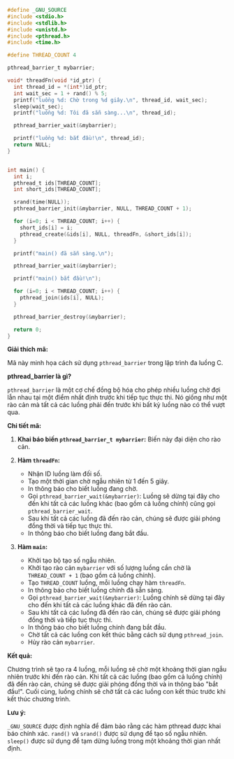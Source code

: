 ```C
#define _GNU_SOURCE
#include <stdio.h>
#include <stdlib.h>
#include <unistd.h>
#include <pthread.h>
#include <time.h>

#define THREAD_COUNT 4

pthread_barrier_t mybarrier;

void* threadFn(void *id_ptr) {
  int thread_id = *(int*)id_ptr;
  int wait_sec = 1 + rand() % 5;
  printf("luồng %d: Chờ trong %d giây.\n", thread_id, wait_sec);
  sleep(wait_sec);
  printf("luồng %d: Tôi đã sẵn sàng...\n", thread_id);

  pthread_barrier_wait(&mybarrier);

  printf("luồng %d: bắt đầu!\n", thread_id);
  return NULL;
}


int main() {
  int i;
  pthread_t ids[THREAD_COUNT];
  int short_ids[THREAD_COUNT];

  srand(time(NULL));
  pthread_barrier_init(&mybarrier, NULL, THREAD_COUNT + 1);

  for (i=0; i < THREAD_COUNT; i++) {
    short_ids[i] = i;
    pthread_create(&ids[i], NULL, threadFn, &short_ids[i]);
  }

  printf("main() đã sẵn sàng.\n");

  pthread_barrier_wait(&mybarrier);

  printf("main() bắt đầu!\n");

  for (i=0; i < THREAD_COUNT; i++) {
    pthread_join(ids[i], NULL);
  }

  pthread_barrier_destroy(&mybarrier);

  return 0;
}
```

**Giải thích mã:**

Mã này minh họa cách sử dụng `pthread_barrier` trong lập trình đa luồng C. 

**pthread_barrier là gì?**

`pthread_barrier` là một cơ chế đồng bộ hóa cho phép nhiều luồng chờ đợi lẫn nhau tại một điểm nhất định trước khi tiếp tục thực thi. Nó giống như một rào cản mà tất cả các luồng phải đến trước khi bất kỳ luồng nào có thể vượt qua.

**Chi tiết mã:**

1. **Khai báo biến `pthread_barrier_t mybarrier`:** Biến này đại diện cho rào cản.

2. **Hàm `threadFn`:**
   - Nhận ID luồng làm đối số.
   - Tạo một thời gian chờ ngẫu nhiên từ 1 đến 5 giây.
   - In thông báo cho biết luồng đang chờ.
   - Gọi `pthread_barrier_wait(&mybarrier)`: Luồng sẽ dừng tại đây cho đến khi tất cả các luồng khác (bao gồm cả luồng chính) cũng gọi `pthread_barrier_wait`.
   - Sau khi tất cả các luồng đã đến rào cản, chúng sẽ được giải phóng đồng thời và tiếp tục thực thi.
   - In thông báo cho biết luồng đang bắt đầu.

3. **Hàm `main`:**
   - Khởi tạo bộ tạo số ngẫu nhiên.
   - Khởi tạo rào cản `mybarrier` với số lượng luồng cần chờ là `THREAD_COUNT + 1` (bao gồm cả luồng chính).
   - Tạo `THREAD_COUNT` luồng, mỗi luồng chạy hàm `threadFn`.
   - In thông báo cho biết luồng chính đã sẵn sàng.
   - Gọi `pthread_barrier_wait(&mybarrier)`: Luồng chính sẽ dừng tại đây cho đến khi tất cả các luồng khác đã đến rào cản.
   - Sau khi tất cả các luồng đã đến rào cản, chúng sẽ được giải phóng đồng thời và tiếp tục thực thi.
   - In thông báo cho biết luồng chính đang bắt đầu.
   - Chờ tất cả các luồng con kết thúc bằng cách sử dụng `pthread_join`.
   - Hủy rào cản `mybarrier`.

**Kết quả:**

Chương trình sẽ tạo ra 4 luồng, mỗi luồng sẽ chờ một khoảng thời gian ngẫu nhiên trước khi đến rào cản. Khi tất cả các luồng (bao gồm cả luồng chính) đã đến rào cản, chúng sẽ được giải phóng đồng thời và in thông báo "bắt đầu!". Cuối cùng, luồng chính sẽ chờ tất cả các luồng con kết thúc trước khi kết thúc chương trình. 

**Lưu ý:**

`_GNU_SOURCE` được định nghĩa để đảm bảo rằng các hàm pthread được khai báo chính xác. `rand()` và `srand()` được sử dụng để tạo số ngẫu nhiên. `sleep()` được sử dụng để tạm dừng luồng trong một khoảng thời gian nhất định. 
